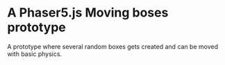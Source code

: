 # A Phaser5.js Moving boses prototype

A prototype where several random boxes gets created and can be moved with basic physics.

